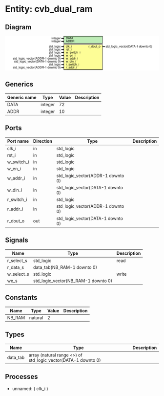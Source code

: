 # Entity: cvb_dual_ram

## Diagram

![Diagram](cvb_dual_ram.svg "Diagram")
## Generics

| Generic name | Type    | Value | Description |
| ------------ | ------- | ----- | ----------- |
| DATA         | integer | 72    |             |
| ADDR         | integer | 10    |             |
## Ports

| Port name  | Direction | Type                              | Description |
| ---------- | --------- | --------------------------------- | ----------- |
| clk_i      | in        | std_logic                         |             |
| rst_i      | in        | std_logic                         |             |
| w_switch_i | in        | std_logic                         |             |
| w_en_i     | in        | std_logic                         |             |
| w_addr_i   | in        | std_logic_vector(ADDR-1 downto 0) |             |
| w_din_i    | in        | std_logic_vector(DATA-1 downto 0) |             |
| r_switch_i | in        | std_logic                         |             |
| r_addr_i   | in        | std_logic_vector(ADDR-1 downto 0) |             |
| r_dout_o   | out       | std_logic_vector(DATA-1 downto 0) |             |
## Signals

| Name       | Type                                | Description |
| ---------- | ----------------------------------- | ----------- |
| r_select_s | std_logic                           | read        |
| r_data_s   | data_tab(NB_RAM-1 downto 0)         |             |
| w_select_s | std_logic                           | write       |
| we_s       | std_logic_vector(NB_RAM-1 downto 0) |             |
## Constants

| Name   | Type    | Value | Description |
| ------ | ------- | ----- | ----------- |
| NB_RAM | natural |  2    |             |
## Types

| Name     | Type                                                           | Description |
| -------- | -------------------------------------------------------------- | ----------- |
| data_tab | array (natural range <>) of std_logic_vector(DATA-1 downto 0)  |             |
## Processes
- unnamed: ( clk_i )

